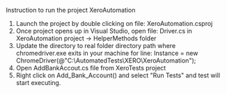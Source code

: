 Instruction to run the project XeroAutomation

1. Launch the project by double clicking on file: XeroAutomation.csproj
2. Once project opens up in Visual Studio, open file: Driver.cs in XeroAutomation project -> HelperMethods folder
3. Update the directory to real folder directory path where chromedriver.exe exits in your machine for line: Instance = new ChromeDriver(@"C:\AutomatedTests\XERO\XeroAutomation");
4. Open AddBankAccout.cs file from XeroTests project
5. Right click on Add_Bank_Account() and select "Run Tests" and test will start executing.